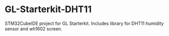 # GL-Starterkit-DHT11
STM32CubeIDE project for GL Starterkit. Includes library for DHT11 humidity sensor and wh1602 screen.
